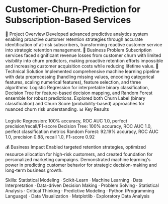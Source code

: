# Customer-Churn-Prediction for Subscription-Based Services

🎯 Project Overview
Developed advanced predictive analytics system enabling proactive customer retention strategies through accurate identification of at-risk subscribers, transforming reactive customer service into strategic retention management.
💼 Business Problem
Subscription services faced significant revenue losses from customer churn with limited visibility into churn predictors, making proactive retention efforts impossible and increasing customer acquisition costs while reducing lifetime value.
🔧 Technical Solution
Implemented comprehensive machine learning pipeline with data preprocessing (handling missing values, encoding categorical features, scaling numerical features), feature selection, and three algorithms: Logistic Regression for interpretable binary classification, Decision Tree for feature-based decision mapping, and Random Forest ensemble for robust predictions. Explored both Churn Label (binary classification) and Churn Score (probability-based) approaches for nuanced churn risk understanding.
📊 Key Results

Logistic Regression: 100% accuracy, ROC AUC 1.0, perfect precision/recall/F1-score
Decision Tree: 100% accuracy, ROC AUC 1.0, perfect classification metrics
Random Forest: 92.19% accuracy, ROC AUC 1.0, precision 0.88, recall 1.0, F1-score 0.92

💰 Business Impact
Enabled targeted retention strategies, optimized resource allocation for high-risk customers, and created foundation for personalized marketing campaigns. Demonstrated machine learning's power in predicting customer behavior for strategic decision-making and long-term business growth.

Skills: 
Statistical Modeling · Scikit-Learn · Machine Learning · Data Interpretation · Data-driven Decision Making · Problem Solving · Statistical Analysis · Critical Thinking · Predictive Modeling · Python (Programming Language) · Data Visualization · Matplotlib · Exploratory Data Analysis
